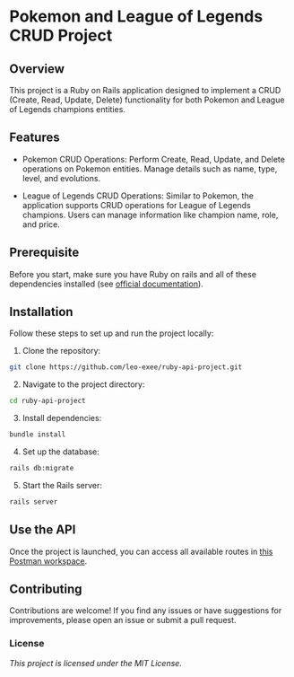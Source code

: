 # Pokemon and League of Legends CRUD Project
## Overview
This project is a Ruby on Rails application designed to implement a CRUD (Create, Read, Update, Delete) functionality for both Pokemon and League of Legends champions entities.

## Features
- Pokemon CRUD Operations: Perform Create, Read, Update, and Delete operations on Pokemon entities. Manage details such as name, type, level, and evolutions.

- League of Legends CRUD Operations: Similar to Pokemon, the application supports CRUD operations for League of Legends champions. Users can manage information like champion name, role, and price.

## Prerequisite

Before you start, make sure you have Ruby on rails and all of these dependencies installed (see [official documentation](https://guides.rubyonrails.org/getting_started.html)).

## Installation
Follow these steps to set up and run the project locally:

1. Clone the repository:
```bash
git clone https://github.com/leo-exee/ruby-api-project.git
```
2. Navigate to the project directory:
```bash
cd ruby-api-project
```
3. Install dependencies:
```bash
bundle install
```
4. Set up the database:
```bash
rails db:migrate
```
5. Start the Rails server:
```bash
rails server
```

## Use the API
Once the project is launched, you can access all available routes in [this Postman workspace](https://app.getpostman.com/join-team?invite_code=32969097bafba36d3452d46e2a9a1b2a&target_code=6cacda2fd2c5933f6cf4deb3cf2a5ef0).

## Contributing
Contributions are welcome! If you find any issues or have suggestions for improvements, please open an issue or submit a pull request.

### License
*This project is licensed under the MIT License.*
